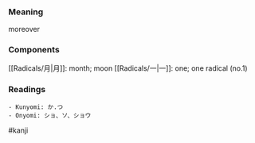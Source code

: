 ### Meaning

moreover

### Components

[[Radicals/月|月]]: month; moon [[Radicals/一|一]]: one; one radical (no.1)

### Readings

```
- Kunyomi: か.つ
- Onyomi: ショ、ソ、ショウ
```

#kanji